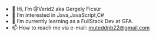 - 👋 Hi, I’m @Verid2 aka Gergely Ficsúr
- 👀 I’m interested in Java,JavaScript,C#
- 🌱 I’m currently learning as a FullStack Dev at GFA.
- 📫 How to reach me via e-mail: muteddnb22@gmail.com

<!---
Verid2/Verid2 is a ✨ special ✨ repository because its `README.md` (this file) appears on your GitHub profile.
You can click the Preview link to take a look at your changes.
--->

